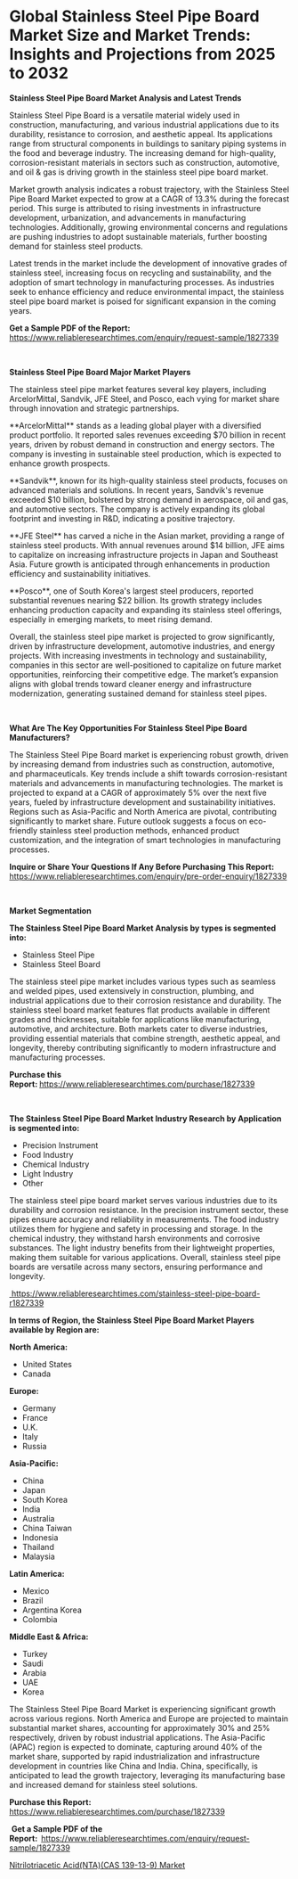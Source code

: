 <p><h1>Global Stainless Steel Pipe Board Market Size and Market Trends: Insights and Projections from 2025 to 2032</h1></p><p><strong>Stainless Steel Pipe Board Market Analysis and Latest Trends</strong></p>
<p><p>Stainless Steel Pipe Board is a versatile material widely used in construction, manufacturing, and various industrial applications due to its durability, resistance to corrosion, and aesthetic appeal. Its applications range from structural components in buildings to sanitary piping systems in the food and beverage industry. The increasing demand for high-quality, corrosion-resistant materials in sectors such as construction, automotive, and oil & gas is driving growth in the stainless steel pipe board market.</p><p>Market growth analysis indicates a robust trajectory, with the Stainless Steel Pipe Board Market expected to grow at a CAGR of 13.3% during the forecast period. This surge is attributed to rising investments in infrastructure development, urbanization, and advancements in manufacturing technologies. Additionally, growing environmental concerns and regulations are pushing industries to adopt sustainable materials, further boosting demand for stainless steel products.</p><p>Latest trends in the market include the development of innovative grades of stainless steel, increasing focus on recycling and sustainability, and the adoption of smart technology in manufacturing processes. As industries seek to enhance efficiency and reduce environmental impact, the stainless steel pipe board market is poised for significant expansion in the coming years.</p></p>
<p><strong>Get a Sample PDF of the Report:&nbsp;</strong> <a href="https://www.reliableresearchtimes.com/enquiry/request-sample/1827339?utm_campaign=3542&utm_medium=2&utm_source=Github&utm_content=ia&utm_term=03042025&utm_id=stainless-steel-pipe-board">https://www.reliableresearchtimes.com/enquiry/request-sample/1827339</a></p>
<p>&nbsp;</p>
<p><strong>Stainless Steel Pipe Board Major Market Players</strong></p>
<p><p>The stainless steel pipe market features several key players, including ArcelorMittal, Sandvik, JFE Steel, and Posco, each vying for market share through innovation and strategic partnerships. </p><p>**ArcelorMittal** stands as a leading global player with a diversified product portfolio. It reported sales revenues exceeding $70 billion in recent years, driven by robust demand in construction and energy sectors. The company is investing in sustainable steel production, which is expected to enhance growth prospects.</p><p>**Sandvik**, known for its high-quality stainless steel products, focuses on advanced materials and solutions. In recent years, Sandvik's revenue exceeded $10 billion, bolstered by strong demand in aerospace, oil and gas, and automotive sectors. The company is actively expanding its global footprint and investing in R&D, indicating a positive trajectory.</p><p>**JFE Steel** has carved a niche in the Asian market, providing a range of stainless steel products. With annual revenues around $14 billion, JFE aims to capitalize on increasing infrastructure projects in Japan and Southeast Asia. Future growth is anticipated through enhancements in production efficiency and sustainability initiatives.</p><p>**Posco**, one of South Korea's largest steel producers, reported substantial revenues nearing $22 billion. Its growth strategy includes enhancing production capacity and expanding its stainless steel offerings, especially in emerging markets, to meet rising demand.</p><p>Overall, the stainless steel pipe market is projected to grow significantly, driven by infrastructure development, automotive industries, and energy projects. With increasing investments in technology and sustainability, companies in this sector are well-positioned to capitalize on future market opportunities, reinforcing their competitive edge. The market’s expansion aligns with global trends toward cleaner energy and infrastructure modernization, generating sustained demand for stainless steel pipes.</p></p>
<p>&nbsp;</p>
<p><strong>What Are The Key Opportunities For Stainless Steel Pipe Board Manufacturers?</strong></p>
<p><p>The Stainless Steel Pipe Board market is experiencing robust growth, driven by increasing demand from industries such as construction, automotive, and pharmaceuticals. Key trends include a shift towards corrosion-resistant materials and advancements in manufacturing technologies. The market is projected to expand at a CAGR of approximately 5% over the next five years, fueled by infrastructure development and sustainability initiatives. Regions such as Asia-Pacific and North America are pivotal, contributing significantly to market share. Future outlook suggests a focus on eco-friendly stainless steel production methods, enhanced product customization, and the integration of smart technologies in manufacturing processes.</p></p>
<p><strong>Inquire or Share Your Questions If Any Before Purchasing This Report:</strong> <a href="https://www.reliableresearchtimes.com/enquiry/pre-order-enquiry/1827339?utm_campaign=3542&utm_medium=2&utm_source=Github&utm_content=ia&utm_term=03042025&utm_id=stainless-steel-pipe-board">https://www.reliableresearchtimes.com/enquiry/pre-order-enquiry/1827339</a></p>
<p>&nbsp;</p>
<p><strong>Market Segmentation</strong></p>
<p><strong>The Stainless Steel Pipe Board Market Analysis by types is segmented into:</strong></p>
<p><ul><li>Stainless Steel Pipe</li><li>Stainless Steel Board</li></ul></p>
<p><p>The stainless steel pipe market includes various types such as seamless and welded pipes, used extensively in construction, plumbing, and industrial applications due to their corrosion resistance and durability. The stainless steel board market features flat products available in different grades and thicknesses, suitable for applications like manufacturing, automotive, and architecture. Both markets cater to diverse industries, providing essential materials that combine strength, aesthetic appeal, and longevity, thereby contributing significantly to modern infrastructure and manufacturing processes.</p></p>
<p><strong>Purchase this Report:&nbsp;</strong><a href="https://www.reliableresearchtimes.com/purchase/1827339?utm_campaign=3542&utm_medium=2&utm_source=Github&utm_content=ia&utm_term=03042025&utm_id=stainless-steel-pipe-board">https://www.reliableresearchtimes.com/purchase/1827339</a></p>
<p>&nbsp;</p>
<p><strong>The Stainless Steel Pipe Board Market Industry Research by Application is segmented into:</strong></p>
<p><ul><li>Precision Instrument</li><li>Food Industry</li><li>Chemical Industry</li><li>Light Industry</li><li>Other</li></ul></p>
<p><p>The stainless steel pipe board market serves various industries due to its durability and corrosion resistance. In the precision instrument sector, these pipes ensure accuracy and reliability in measurements. The food industry utilizes them for hygiene and safety in processing and storage. In the chemical industry, they withstand harsh environments and corrosive substances. The light industry benefits from their lightweight properties, making them suitable for various applications. Overall, stainless steel pipe boards are versatile across many sectors, ensuring performance and longevity.</p></p>
<p><a href="https://www.reliableresearchtimes.com/stainless-steel-pipe-board-r1827339?utm_campaign=3542&utm_medium=2&utm_source=Github&utm_content=ia&utm_term=03042025&utm_id=stainless-steel-pipe-board">&nbsp;https://www.reliableresearchtimes.com/stainless-steel-pipe-board-r1827339</a></p>
<p><strong>In terms of Region, the Stainless Steel Pipe Board Market Players available by Region are:</strong></p>
<p>
    <p> <strong> North America: </strong>
        <ul>
            <li>United States</li>
            <li>Canada</li>
        </ul>
        </p> 
    <p> <strong> Europe: </strong>
        <ul>
            <li>Germany</li>
            <li>France</li>
            <li>U.K.</li>
            <li>Italy</li>
            <li>Russia</li>
        </ul>
        </p> 
    <p> <strong> Asia-Pacific: </strong>
        <ul>
            <li>China</li>
            <li>Japan</li>
            <li>South Korea</li>
            <li>India</li>
            <li>Australia</li>
            <li>China Taiwan</li>
            <li>Indonesia</li>
            <li>Thailand</li>
            <li>Malaysia</li>
        </ul>
        </p> 
    <p> <strong> Latin America: </strong>
        <ul>
            <li>Mexico</li>
            <li>Brazil</li>
            <li>Argentina Korea</li>
            <li>Colombia</li>
        </ul>
        </p> 
    <p> <strong> Middle East & Africa: </strong>
        <ul>
            <li>Turkey</li>
            <li>Saudi</li>
            <li>Arabia</li>
            <li>UAE</li>
            <li>Korea</li>
        </ul>
    </p>
    </p>
<p><p>The Stainless Steel Pipe Board Market is experiencing significant growth across various regions. North America and Europe are projected to maintain substantial market shares, accounting for approximately 30% and 25% respectively, driven by robust industrial applications. The Asia-Pacific (APAC) region is expected to dominate, capturing around 40% of the market share, supported by rapid industrialization and infrastructure development in countries like China and India. China, specifically, is anticipated to lead the growth trajectory, leveraging its manufacturing base and increased demand for stainless steel solutions.</p></p>
<p><strong>Purchase this Report: </strong><a href="https://www.reliableresearchtimes.com/purchase/1827339?utm_campaign=3542&utm_medium=2&utm_source=Github&utm_content=ia&utm_term=03042025&utm_id=stainless-steel-pipe-board">https://www.reliableresearchtimes.com/purchase/1827339</a></p>
<p>&nbsp;<strong>Get a Sample PDF of the Report:&nbsp;&nbsp;</strong><a href="https://www.reliableresearchtimes.com/enquiry/request-sample/1827339?utm_campaign=3542&utm_medium=2&utm_source=Github&utm_content=ia&utm_term=03042025&utm_id=stainless-steel-pipe-board">https://www.reliableresearchtimes.com/enquiry/request-sample/1827339</a></p>
<p><strong></strong></p>
<p><p><a href="https://github.com/forgazerbyjt/Market-Research-Report-List-1/blob/main/nitrilotriacetic-acidntacas-139-13-9-market.md?utm_campaign=3542&utm_medium=2&utm_source=Github&utm_content=ia&utm_term=03042025&utm_id=stainless-steel-pipe-board">Nitrilotriacetic Acid(NTA)(CAS 139-13-9) Market</a></p></p>